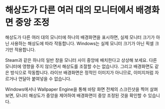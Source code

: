 # 해상도가 다른 여러 대의 모니터에서 배경화면 중앙 조정

해상도가 다른 여러 대의 모니터에 하나의 배경화면을 표시하면, 실제 모니터 크기가 아닌 사용하는 해상도에 따라 작동합니다. Windows는 실제 모니터 크기가 아닌 픽셀 크기만 적용합니다.

Steam과 같은 하나의 일반 창을 모니터 사이 중앙에 배치한다고 상상해 보세요. 다른 모니터에 영향을 주지 않으면서 해상도를 조절할 수는 없습니다. 그리고 배경화면도 같은 방식으로 작동합니다. 라이브 배경화면은 정적인 이미지가 아니므로, 이미지처럼 자르거나 연달아 붙여넣을 수 없습니다.

Windows에서나 Wallpaper Engine을 통해 바탕 화면 전체의 스크린샷을 찍어 살펴보면, 모니터 해상도가 중앙을 제어하여 배경화면이 중앙 조정된 것을 확인할 수 있습니다. 